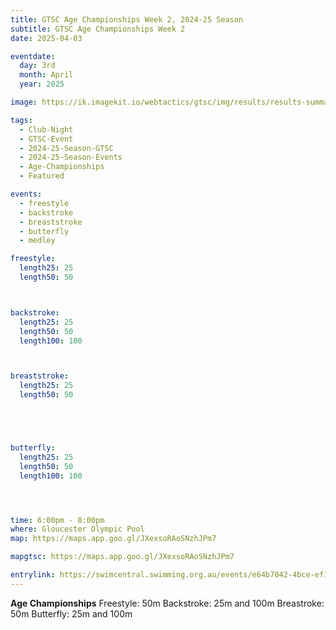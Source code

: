 ```yaml
---
title: GTSC Age Championships Week 2, 2024-25 Season
subtitle: GTSC Age Championships Week 2
date: 2025-04-03

eventdate:
  day: 3rd
  month: April
  year: 2025

image: https://ik.imagekit.io/webtactics/gtsc/img/results/results-summary-19.jpg

tags:
  - Club-Night
  - GTSC-Event
  - 2024-25-Season-GTSC
  - 2024-25-Season-Events
  - Age-Championships
  - Featured

events:
  - freestyle
  - backstroke
  - breaststroke
  - butterfly
  - medley

freestyle:
  length25: 25
  length50: 50



backstroke:
  length25: 25
  length50: 50
  length100: 100



breaststroke:
  length25: 25
  length50: 50





butterfly:
  length25: 25
  length50: 50
  length100: 100




time: 6:00pm - 8:00pm
where: Gloucester Olympic Pool
map: https://maps.app.goo.gl/JXexsoRAoSNzhJPm7

mapgtsc: https://maps.app.goo.gl/JXexsoRAoSNzhJPm7

entrylink: https://swimcentral.swimming.org.au/events/e64b7042-4bce-ef11-8eea-002248978584/detail
---
```


<strong>Age Championships</strong>
Freestyle: 50m
Backstroke: 25m and 100m
Breastroke: 50m
Butterfly: 25m and 100m


